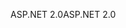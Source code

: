 <span data-ttu-id="f72da-101">ASP.NET 2.0</span><span class="sxs-lookup"><span data-stu-id="f72da-101">ASP.NET 2.0</span></span>